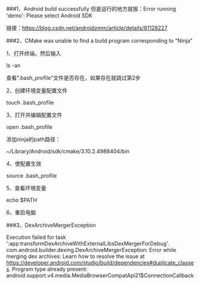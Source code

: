 ###1、Android build successfully 但是运行的地方就报：Error running 'demo': Please select Android SDK

链接：https://blog.csdn.net/androidzmm/article/details/81128227

###2、CMake was unable to find a build program corresponding to "Ninja"

1、打开终端，然后输入

ls -an

查看".bash_profile"文件是否存在，如果存在就跳过第2步


2、创建环境变量配置文件

touch .bash_profile


3、打开并编辑配置文件

open .bash_profile

添加ninja的path路径：

~/Library/Android/sdk/cmake/3.10.2.4988404/bin

4、使配置生效
  
  source .bash_profile
  
  
5、查看环境变量
  
  echo $PATH
  
6、重启电脑

###3、DexArchiveMergerException

Execution failed for task ':app:transformDexArchiveWithExternalLibsDexMergerForDebug'.
com.android.builder.dexing.DexArchiveMergerException: Error while merging dex archives: 
Learn how to resolve the issue at https://developer.android.com/studio/build/dependencies#duplicate_classes.
Program type already present: android.support.v4.media.MediaBrowserCompatApi21$ConnectionCallback
